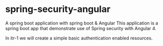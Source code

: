 # spring-security-angular
A spring boot application with spring boot &amp; Angular
This application is a spring boot app that demonstrate use of Spring security with Angular 4.

In itr-1 we will create a simple basic authentication enabled resources.
